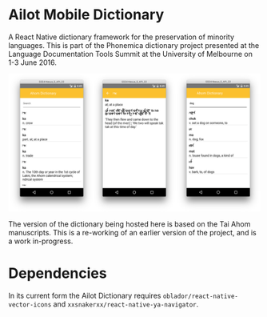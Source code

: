 # Ailot Mobile Dictionary
A React Native dictionary framework for the preservation of minority languages. This is part of the Phonemica dictionary project presented at the Language Documentation Tools Summit at the University of Melbourne on 1-3 June 2016.

![](https://raw.githubusercontent.com/keyilan/ailot/master/screenshot.png)

The version of the dictionary being hosted here is based on the Tai Ahom manuscripts. This is a re-working of an earlier version of the project, and is a work in-progress.

# Dependencies
In its current form the Ailot Dictionary requires `oblador/react-native-vector-icons` and `xxsnakerxx/react-native-ya-navigator`.
